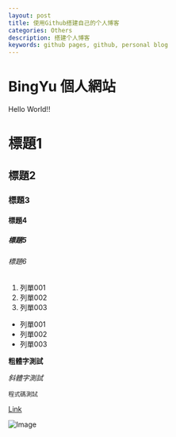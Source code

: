 ```yaml
---
layout: post
title: 使用Github搭建自己的个人博客
categories: Others
description: 搭建个人博客
keywords: github pages, github, personal blog
---
```


# BingYu 個人網站

Hello World!!

# 標題1
## 標題2
### 標題3
#### 標題4
##### 標題5
###### 標題6

1. 列單001
2. 列單002
3. 列單003

- 列單001
- 列單002
- 列單003

**粗體字測試** 

_斜體字測試_ 

`程式碼測試`

[Link](https://bing-yu.blogspot.com/) 

![Image](https://stickershop.line-scdn.net/stickershop/v1/product/7834/LINEStorePC/main.png;compress=true)